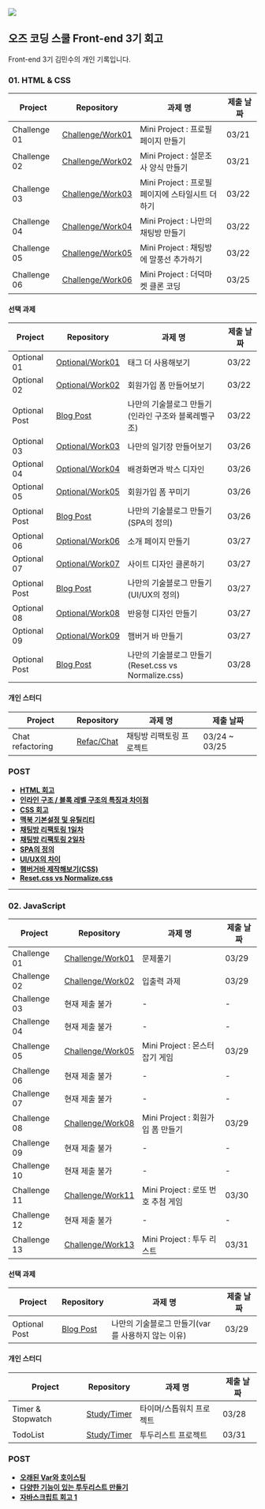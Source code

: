<a href="https://ozcodingschool.com/">
  <img src="https://img.shields.io/badge/-OZ%20Coding%20School-6700e6?style=for-the-badge&logoColor=white&href"></img>
</a><br>

## 오즈 코딩 스쿨 Front-end 3기 회고

Front-end 3기 김민수의 개인 기록입니다.

 ### 01. HTML & CSS

| Project      | Repository                                                                                               | 과제 명                                          | 제출 날짜 |
| ------------ | -------------------------------------------------------------------------------------------------------- | ------------------------------------------------ | --------- |
| Challenge 01 | [Challenge/Work01](https://github.com/yoyobar/OZ_CodingSchool/tree/main/01.HTML_CSS/Challenge/Work01) | Mini Project : 프로필 페이지 만들기              | 03/21     |
| Challenge 02 | [Challenge/Work02](https://github.com/yoyobar/OZ_CodingSchool/tree/main/01.HTML_CSS/Challenge/Work02) | Mini Project : 설문조사 양식 만들기              | 03/21     |
| Challenge 03 | [Challenge/Work03](https://github.com/yoyobar/OZ_CodingSchool/tree/main/01.HTML_CSS/Challenge/Work03) | Mini Project : 프로필 페이지에 스타일시트 더하기 | 03/22     |
| Challenge 04 | [Challenge/Work04](https://github.com/yoyobar/OZ_CodingSchool/tree/main/01.HTML_CSS/Challenge/Work04) | Mini Project : 나만의 채팅방 만들기              | 03/22     |
| Challenge 05 | [Challenge/Work05](https://github.com/yoyobar/OZ_CodingSchool/tree/main/01.HTML_CSS/Challenge/Work05) | Mini Project : 채팅방에 말풍선 추가하기          | 03/22     |
| Challenge 06 | [Challenge/Work06](https://github.com/yoyobar/OZ_CodingSchool/tree/main/01.HTML_CSS/Challenge/Work06) | Mini Project : 더덕마켓 클론 코딩         | 03/25     |

#### 선택 과제

| Project     | Repository                                                                                                     | 과제 명                  | 제출 날짜 |
| ----------- | -------------------------------------------------------------------------------------------------------------- | ------------------------ | --------- |
| Optional 01 | [Optional/Work01](https://github.com/yoyobar/OZ_CodingSchool/tree/main/01.HTML_CSS/Optional/Work01)    | 태그 더 사용해보기       | 03/22     |
| Optional 02 | [Optional/Work02](https://github.com/yoyobar/OZ_CodingSchool/tree/main/01.HTML_CSS/Optional/Work02) | 회원가입 폼 만들어보기   | 03/22     |
| Optional Post | [Blog Post](https://www.notion.so/OZ-bc6f92be73114b698ab85e8d14756e99)         | 나만의 기술블로그 만들기(인라인 구조와 블록레벨구조) | 03/22     |
| Optional 03 | [Optional/Work03](https://github.com/yoyobar/OZ_CodingSchool/tree/main/01.HTML_CSS/Optional/Work03)         | 나만의 일기장 만들어보기 | 03/26     |
| Optional 04 | [Optional/Work04](https://github.com/yoyobar/OZ_CodingSchool/tree/main/01.HTML_CSS/Optional/Work04)         | 배경화면과 박스 디자인 | 03/26     |
| Optional 05 | [Optional/Work05](https://github.com/yoyobar/OZ_CodingSchool/tree/main/01.HTML_CSS/Optional/Work05)         | 회원가입 폼 꾸미기 | 03/26     |
| Optional Post | [Blog Post](https://www.notion.so/OZ-bc6f92be73114b698ab85e8d14756e99)         | 나만의 기술블로그 만들기(SPA의 정의)| 03/26    |
| Optional 06 | [Optional/Work06](https://github.com/yoyobar/OZ_CodingSchool/tree/main/01.HTML_CSS/Optional/Work06)         | 소개 페이지 만들기 | 03/27     |
| Optional 07 | [Optional/Work07](https://github.com/yoyobar/OZ_CodingSchool/tree/main/01.HTML_CSS/Optional/Work07)         | 사이트 디자인 클론하기 | 03/27     |
| Optional Post | [Blog Post](https://www.notion.so/OZ-bc6f92be73114b698ab85e8d14756e99)         | 나만의 기술블로그 만들기(UI/UX의 정의)| 03/27    |
| Optional 08 | [Optional/Work08](https://github.com/yoyobar/OZ_CodingSchool/tree/main/01.HTML_CSS/Optional/Work08)         | 반응형 디자인 만들기 | 03/27     |
| Optional 09 | [Optional/Work09](https://github.com/yoyobar/OZ_CodingSchool/tree/main/01.HTML_CSS/Optional/Work09)         | 햄버거 바 만들기 | 03/27     |
| Optional Post | [Blog Post](https://www.notion.so/OZ-bc6f92be73114b698ab85e8d14756e99)         | 나만의 기술블로그 만들기(Reset.css vs Normalize.css)| 03/28    |


#### 개인 스터디

| Project          | Repository                                                                                   | 과제 명                  | 제출 날짜   |
| ---------------- | -------------------------------------------------------------------------------------------- | ------------------------ | ----------- |
| Chat refactoring | [Refac/Chat](https://github.com/yoyobar/OZ_CodingSchool/tree/main/01.HTML_CSS/Refac/Chat) | 채팅방 리팩토링 프로젝트 | 03/24 ~ 03/25 |

### POST

- [**HTML 회고**](https://www.notion.so/HTML-4ca1f79fae8b4992a4594ab709a2443b?pvs=4)
- [**인라인 구조 / 블록 레벨 구조의 특징과 차이점**](https://www.notion.so/2b7c40fc0cd24495a5ca8dcaf1918037?pvs=4)
- [**CSS 회고**](https://www.notion.so/CSS-3d553c614a3a4d238dbbaa0773dc37af?pvs=4)
- [**맥북 기본설정 및 유틸리티**](https://www.notion.so/5c566b23522a46dfbfb60576220ae3da?pvs=4)
- [**채팅방 리팩토링 1일차**](https://www.notion.so/1-8a9f51061e1d4acbbfce221225ac330f?pvs=4)
- [**채팅방 리팩토링 2일차**](https://www.notion.so/2-335aa918b25a4ce2b92266de0677c002?pvs=4)
- [**SPA의 정의**](https://www.notion.so/SPA-068a26fd11a74e1c91bd42710d1b4c44?pvs=4)
- [**UI/UX의 차이**](https://www.notion.so/UI-UX-ab3e81ae93974f40b4e8b9c115f94098?pvs=4)
- [**햄버거바 제작해보기(CSS)**](https://www.notion.so/CSS-c9fc1192a3594a699038ea55ed173dae?pvs=4)
- [**Reset.css vs Normalize.css**](https://www.notion.so/Normalize-css-VS-Reset-css-e8a0ef87b80d4fa1a8c9591584fac813?pvs=4)

<hr>

  ### 02. JavaScript
  
| Project      | Repository                                                                                               | 과제 명                                          | 제출 날짜 |
| ------------ | -------------------------------------------------------------------------------------------------------- | ------------------------------------------------ | --------- |
| Challenge 01 | [Challenge/Work01](https://github.com/yoyobar/OZ_CodingSchool/tree/main/02.JS/Challenge/Work01) | 문제풀기 | 03/29 |
| Challenge 02 | [Challenge/Work02](https://github.com/yoyobar/OZ_CodingSchool/tree/main/02.JS/Challenge/Work02) | 입출력 과제 | 03/29 |
| Challenge 03 | 현재 제출 불가 | - | - |
| Challenge 04 | 현재 제출 불가 | - | - |
| Challenge 05 | [Challenge/Work05](https://github.com/yoyobar/OZ_CodingSchool/tree/main/02.JS/Challenge/Work05) | Mini Project : 몬스터 잡기 게임 | 03/29 |
| Challenge 06 | 현재 제출 불가 | - | - |
| Challenge 07 | 현재 제출 불가 | - | - |
| Challenge 08 | [Challenge/Work08](https://github.com/yoyobar/OZ_CodingSchool/tree/main/02.JS/Challenge/Work08) | Mini Project : 회원가입 폼 만들기 | 03/29 |
| Challenge 09 | 현재 제출 불가 | - | - |
| Challenge 10 | 현재 제출 불가 | - | - |
| Challenge 11 | [Challenge/Work11](https://github.com/yoyobar/OZ_CodingSchool/tree/main/02.JS/Challenge/Work11) | Mini Project : 로또 번호 추첨 게임 | 03/30 |
| Challenge 12 | 현재 제출 불가 | - | - |
| Challenge 13 | [Challenge/Work13](https://github.com/yoyobar/OZ_CodingSchool/tree/main/02.JS/Challenge/Work13) | Mini Project : 투두 리스트 | 03/31 |


#### 선택 과제

| Project      | Repository                                                                                               | 과제 명                                          | 제출 날짜 |
| ------------ | -------------------------------------------------------------------------------------------------------- | ------------------------------------------------ | --------- |
| Optional Post | [Blog Post](https://www.notion.so/OZ-bc6f92be73114b698ab85e8d14756e99) | 나만의 기술블로그 만들기(var를 사용하지 않는 이유)              | 03/29     |

#### 개인 스터디

| Project      | Repository                                                                                               | 과제 명                                          | 제출 날짜 |
| ------------ | -------------------------------------------------------------------------------------------------------- | ------------------------------------------------ | --------- |
| Timer & Stopwatch | [Study/Timer](https://github.com/yoyobar/OZ_CodingSchool/tree/main/02.JS/Study/Counter) | 타이머/스톱워치 프로젝트 | 03/28     |
| TodoList | [Study/Timer](https://github.com/yoyobar/OZ_CodingSchool/tree/main/02.JS/Study/Counter) | 투두리스트 프로젝트 | 03/31     |

### POST

- [**오래된 Var와 호이스팅**](https://www.notion.so/var-3f1b7e9f5ca344bf83d0465810e56fb2?pvs=4)
- [**다양한 기능이 있는 투두리스트 만들기**](https://www.notion.so/bff6c3851324437fb5e35a73e6bd934f?pvs=4)
- [**자바스크립트 회고 1**](https://www.notion.so/1-63ceb21d0f5b4687822ba9ddf3743e8a?pvs=4)
